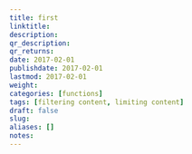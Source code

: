 ```yaml
---
title: first
linktitle:
description:
qr_description:
qr_returns:
date: 2017-02-01
publishdate: 2017-02-01
lastmod: 2017-02-01
weight:
categories: [functions]
tags: [filtering content, limiting content]
draft: false
slug:
aliases: []
notes:
---
```

